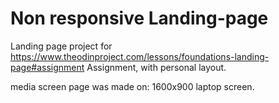 # Non responsive Landing-page

Landing page project for https://www.theodinproject.com/lessons/foundations-landing-page#assignment Assignment, with personal layout.

media screen page was made on: 1600x900 laptop screen.
